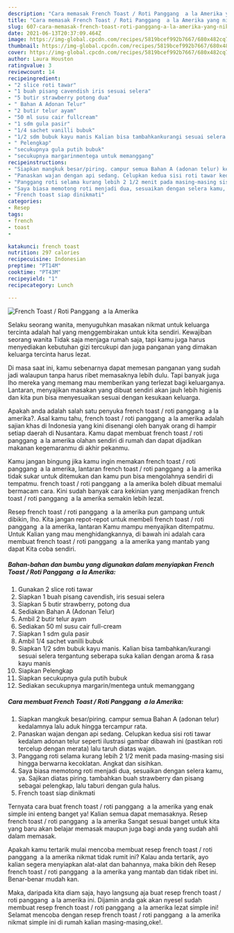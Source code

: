 ```yaml
---
description: "Cara memasak French Toast / Roti Panggang  a la Amerika yang nikmat Untuk Jualan"
title: "Cara memasak French Toast / Roti Panggang  a la Amerika yang nikmat Untuk Jualan"
slug: 607-cara-memasak-french-toast-roti-panggang-a-la-amerika-yang-nikmat-untuk-jualan
date: 2021-06-13T20:37:09.464Z
image: https://img-global.cpcdn.com/recipes/5819bcef992b7667/680x482cq70/french-toast-roti-panggang-a-la-amerika-foto-resep-utama.jpg
thumbnail: https://img-global.cpcdn.com/recipes/5819bcef992b7667/680x482cq70/french-toast-roti-panggang-a-la-amerika-foto-resep-utama.jpg
cover: https://img-global.cpcdn.com/recipes/5819bcef992b7667/680x482cq70/french-toast-roti-panggang-a-la-amerika-foto-resep-utama.jpg
author: Laura Houston
ratingvalue: 3
reviewcount: 14
recipeingredient:
- "2 slice roti tawar"
- "1 buah pisang cavendish iris sesuai selera"
- "5 butir strawberry potong dua"
- " Bahan A Adonan Telur"
- "2 butir telur ayam"
- "50 ml susu cair fullcream"
- "1 sdm gula pasir"
- "1/4 sachet vanilli bubuk"
- "1/2 sdm bubuk kayu manis Kalian bisa tambahkankurangi sesuai selera tergantung seberapa suka kalian dengan aroma  rasa kayu manis"
- " Pelengkap"
- "secukupnya gula putih bubuk"
- "secukupnya margarinmentega untuk memanggang"
recipeinstructions:
- "Siapkan mangkuk besar/piring. campur semua Bahan A (adonan telur) kedalamnya lalu aduk hingga tercampur rata."
- "Panaskan wajan dengan api sedang. Celupkan kedua sisi roti tawar kedalam adonan telur seperti ilustrasi gambar dibawah ini (pastikan roti tercelup dengan merata) lalu taruh diatas wajan."
- "Panggang roti selama kurang lebih 2 1/2 menit pada masing-masing sisi hingga berwarna kecoklatan. Angkat dan sisihkan."
- "Saya biasa memotong roti menjadi dua, sesuaikan dengan selera kamu, ya. Sajikan diatas piring. tambahkan buah strawberry dan pisang sebagai pelengkap, lalu taburi dengan gula halus."
- "French toast siap dinikmati"
categories:
- Resep
tags:
- french
- toast
- 

katakunci: french toast  
nutrition: 297 calories
recipecuisine: Indonesian
preptime: "PT14M"
cooktime: "PT43M"
recipeyield: "1"
recipecategory: Lunch

---
```



![French Toast / Roti Panggang  a la Amerika](https://img-global.cpcdn.com/recipes/5819bcef992b7667/680x482cq70/french-toast-roti-panggang-a-la-amerika-foto-resep-utama.jpg)

Selaku seorang wanita, menyuguhkan masakan nikmat untuk keluarga tercinta adalah hal yang menggembirakan untuk kita sendiri. Kewajiban seorang  wanita Tidak saja menjaga rumah saja, tapi kamu juga harus menyediakan kebutuhan gizi tercukupi dan juga panganan yang dimakan keluarga tercinta harus lezat.

Di masa  saat ini, kamu sebenarnya dapat memesan panganan yang sudah jadi walaupun tanpa harus ribet memasaknya lebih dulu. Tapi banyak juga lho mereka yang memang mau memberikan yang terlezat bagi keluarganya. Lantaran, menyajikan masakan yang dibuat sendiri akan jauh lebih higienis dan kita pun bisa menyesuaikan sesuai dengan kesukaan keluarga. 



Apakah anda adalah salah satu penyuka french toast / roti panggang  a la amerika?. Asal kamu tahu, french toast / roti panggang  a la amerika adalah sajian khas di Indonesia yang kini disenangi oleh banyak orang di hampir setiap daerah di Nusantara. Kamu dapat membuat french toast / roti panggang  a la amerika olahan sendiri di rumah dan dapat dijadikan makanan kegemaranmu di akhir pekanmu.

Kamu jangan bingung jika kamu ingin memakan french toast / roti panggang  a la amerika, lantaran french toast / roti panggang  a la amerika tidak sukar untuk ditemukan dan kamu pun bisa mengolahnya sendiri di tempatmu. french toast / roti panggang  a la amerika boleh dibuat memalui bermacam cara. Kini sudah banyak cara kekinian yang menjadikan french toast / roti panggang  a la amerika semakin lebih lezat.

Resep french toast / roti panggang  a la amerika pun gampang untuk dibikin, lho. Kita jangan repot-repot untuk membeli french toast / roti panggang  a la amerika, lantaran Kamu mampu menyajikan ditempatmu. Untuk Kalian yang mau menghidangkannya, di bawah ini adalah cara membuat french toast / roti panggang  a la amerika yang mantab yang dapat Kita coba sendiri.

<!--inarticleads1-->

##### Bahan-bahan dan bumbu yang digunakan dalam menyiapkan French Toast / Roti Panggang  a la Amerika:

1. Gunakan 2 slice roti tawar
1. Siapkan 1 buah pisang cavendish, iris sesuai selera
1. Siapkan 5 butir strawberry, potong dua
1. Sediakan  Bahan A (Adonan Telur)
1. Ambil 2 butir telur ayam
1. Sediakan 50 ml susu cair full-cream
1. Siapkan 1 sdm gula pasir
1. Ambil 1/4 sachet vanilli bubuk
1. Siapkan 1/2 sdm bubuk kayu manis. Kalian bisa tambahkan/kurangi sesuai selera tergantung seberapa suka kalian dengan aroma &amp; rasa kayu manis
1. Siapkan  Pelengkap
1. Siapkan secukupnya gula putih bubuk
1. Sediakan secukupnya margarin/mentega untuk memanggang




<!--inarticleads2-->

##### Cara membuat French Toast / Roti Panggang  a la Amerika:

1. Siapkan mangkuk besar/piring. campur semua Bahan A (adonan telur) kedalamnya lalu aduk hingga tercampur rata.
1. Panaskan wajan dengan api sedang. Celupkan kedua sisi roti tawar kedalam adonan telur seperti ilustrasi gambar dibawah ini (pastikan roti tercelup dengan merata) lalu taruh diatas wajan.
1. Panggang roti selama kurang lebih 2 1/2 menit pada masing-masing sisi hingga berwarna kecoklatan. Angkat dan sisihkan.
1. Saya biasa memotong roti menjadi dua, sesuaikan dengan selera kamu, ya. Sajikan diatas piring. tambahkan buah strawberry dan pisang sebagai pelengkap, lalu taburi dengan gula halus.
1. French toast siap dinikmati




Ternyata cara buat french toast / roti panggang  a la amerika yang enak simple ini enteng banget ya! Kalian semua dapat memasaknya. Resep french toast / roti panggang  a la amerika Sangat sesuai banget untuk kita yang baru akan belajar memasak maupun juga bagi anda yang sudah ahli dalam memasak.

Apakah kamu tertarik mulai mencoba membuat resep french toast / roti panggang  a la amerika nikmat tidak rumit ini? Kalau anda tertarik, ayo kalian segera menyiapkan alat-alat dan bahannya, maka bikin deh Resep french toast / roti panggang  a la amerika yang mantab dan tidak ribet ini. Benar-benar mudah kan. 

Maka, daripada kita diam saja, hayo langsung aja buat resep french toast / roti panggang  a la amerika ini. Dijamin anda gak akan nyesel sudah membuat resep french toast / roti panggang  a la amerika lezat simple ini! Selamat mencoba dengan resep french toast / roti panggang  a la amerika nikmat simple ini di rumah kalian masing-masing,oke!.

